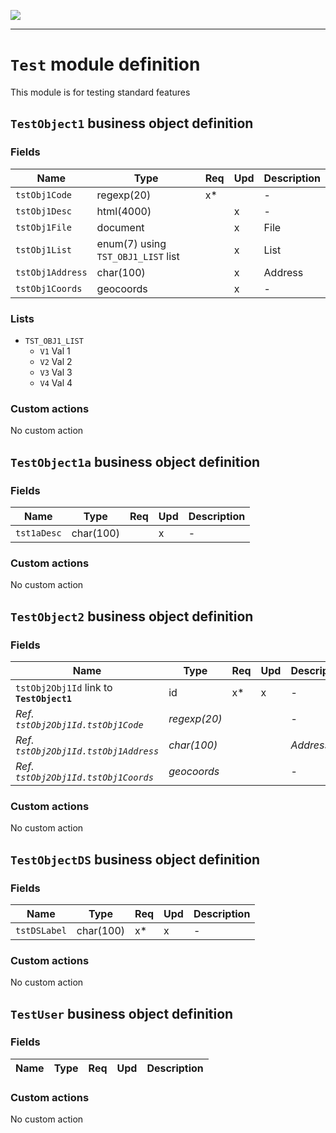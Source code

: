 ![](https://www.simplicite.io/resources//logos/logo250.png)
* * *

`Test` module definition
========================

This module is for testing standard features

`TestObject1` business object definition
----------------------------------------



### Fields

| Name                                                         | Type                                     | Req | Upd | Description                                                                      | 
| ------------------------------------------------------------ | ---------------------------------------- | --- | --- | -------------------------------------------------------------------------------- |
| `tstObj1Code`                                                | regexp(20)                               | x*  |     | -                                                                                |
| `tstObj1Desc`                                                | html(4000)                               |     | x   | -                                                                                |
| `tstObj1File`                                                | document                                 |     | x   | File                                                                             |
| `tstObj1List`                                                | enum(7) using `TST_OBJ1_LIST` list       |     | x   | List                                                                             |
| `tstObj1Address`                                             | char(100)                                |     | x   | Address                                                                          |
| `tstObj1Coords`                                              | geocoords                                |     | x   | -                                                                                |

### Lists

* `TST_OBJ1_LIST`
    - `V1` Val 1
    - `V2` Val 2
    - `V3` Val 3
    - `V4` Val 4

### Custom actions

No custom action

`TestObject1a` business object definition
-----------------------------------------



### Fields

| Name                                                         | Type                                     | Req | Upd | Description                                                                      | 
| ------------------------------------------------------------ | ---------------------------------------- | --- | --- | -------------------------------------------------------------------------------- |
| `tst1aDesc`                                                  | char(100)                                |     | x   | -                                                                                |

### Custom actions

No custom action

`TestObject2` business object definition
----------------------------------------



### Fields

| Name                                                         | Type                                     | Req | Upd | Description                                                                      | 
| ------------------------------------------------------------ | ---------------------------------------- | --- | --- | -------------------------------------------------------------------------------- |
| `tstObj2Obj1Id` link to **`TestObject1`**                    | id                                       | x*  | x   | -                                                                                |
| _Ref. `tstObj2Obj1Id.tstObj1Code`_                           | _regexp(20)_                             |     |     | -                                                                                |
| _Ref. `tstObj2Obj1Id.tstObj1Address`_                        | _char(100)_                              |     |     | _Address_                                                                        |
| _Ref. `tstObj2Obj1Id.tstObj1Coords`_                         | _geocoords_                              |     |     | -                                                                                |

### Custom actions

No custom action

`TestObjectDS` business object definition
-----------------------------------------



### Fields

| Name                                                         | Type                                     | Req | Upd | Description                                                                      | 
| ------------------------------------------------------------ | ---------------------------------------- | --- | --- | -------------------------------------------------------------------------------- |
| `tstDSLabel`                                                 | char(100)                                | x*  | x   | -                                                                                |

### Custom actions

No custom action

`TestUser` business object definition
-------------------------------------



### Fields

| Name                                                         | Type                                     | Req | Upd | Description                                                                      | 
| ------------------------------------------------------------ | ---------------------------------------- | --- | --- | -------------------------------------------------------------------------------- |

### Custom actions

No custom action

